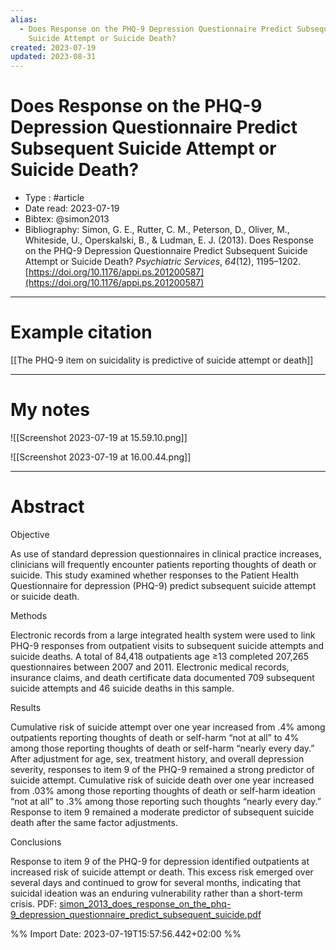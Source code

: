 ```yaml
---
alias:
  - Does Response on the PHQ-9 Depression Questionnaire Predict Subsequent
    Suicide Attempt or Suicide Death?
created: 2023-07-19
updated: 2023-08-31
---
```


# Does Response on the PHQ-9 Depression Questionnaire Predict Subsequent Suicide Attempt or Suicide Death?

- Type : #article 
- Date read: 2023-07-19
- Bibtex: @simon2013
- Bibliography: Simon, G. E., Rutter, C. M., Peterson, D., Oliver, M., Whiteside, U., Operskalski, B., & Ludman, E. J. (2013). Does Response on the PHQ-9 Depression Questionnaire Predict Subsequent Suicide Attempt or Suicide Death? _Psychiatric Services_, _64_(12), 1195–1202. [https://doi.org/10.1176/appi.ps.201200587](https://doi.org/10.1176/appi.ps.201200587)

---
# Example citation

[[The PHQ-9 item on suicidality is predictive of suicide attempt or death]]

---
# My notes

![[Screenshot 2023-07-19 at 15.59.10.png]]

![[Screenshot 2023-07-19 at 16.00.44.png]]

---

# Abstract
Objective

As use of standard depression questionnaires in clinical practice increases, clinicians will frequently encounter patients reporting thoughts of death or suicide. This study examined whether responses to the Patient Health Questionnaire for depression (PHQ-9) predict subsequent suicide attempt or suicide death.

Methods

Electronic records from a large integrated health system were used to link PHQ-9 responses from outpatient visits to subsequent suicide attempts and suicide deaths. A total of 84,418 outpatients age ≥13 completed 207,265 questionnaires between 2007 and 2011. Electronic medical records, insurance claims, and death certificate data documented 709 subsequent suicide attempts and 46 suicide deaths in this sample.

Results

Cumulative risk of suicide attempt over one year increased from .4% among outpatients reporting thoughts of death or self-harm “not at all” to 4% among those reporting thoughts of death or self-harm “nearly every day.” After adjustment for age, sex, treatment history, and overall depression severity, responses to item 9 of the PHQ-9 remained a strong predictor of suicide attempt. Cumulative risk of suicide death over one year increased from .03% among those reporting thoughts of death or self-harm ideation “not at all” to .3% among those reporting such thoughts “nearly every day.” Response to item 9 remained a moderate predictor of subsequent suicide death after the same factor adjustments.

Conclusions

Response to item 9 of the PHQ-9 for depression identified outpatients at increased risk of suicide attempt or death. This excess risk emerged over several days and continued to grow for several months, indicating that suicidal ideation was an enduring vulnerability rather than a short-term crisis.
PDF: [simon_2013_does_response_on_the_phq-9_depression_questionnaire_predict_subsequent_suicide.pdf](file:///Users/oskarflygare/Library/CloudStorage/OneDrive-KarolinskaInstitutet/30-39%20Resources/37%20-%20Personal%20research%20library/zotero-articles/Simon/simon_2013_does_response_on_the_phq-9_depression_questionnaire_predict_subsequent_suicide.pdf)

%% Import Date: 2023-07-19T15:57:56.442+02:00 %%
